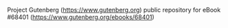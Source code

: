 Project Gutenberg (https://www.gutenberg.org) public repository for
eBook #68401 (https://www.gutenberg.org/ebooks/68401)

